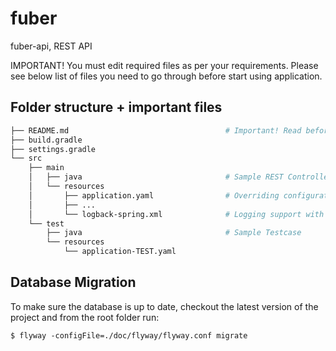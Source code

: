 # fuber

fuber-api, REST API

IMPORTANT! You must edit required files
as per your requirements. Please see below list of files you need to go through
before start using application.

## Folder structure + important files

```bash
├── README.md                                   # Important! Read before changing configuration
├── build.gradle
├── settings.gradle
└── src
    ├── main
    │   ├── java                                # Sample REST Controller
    │   └── resources
    │       ├── application.yaml                # Overriding configuration specifc to postgresDB
    │       ├── ...
    │       └── logback-spring.xml              # Logging support with rollbar integration
    └── test
        ├── java                                # Sample Testcase
        └── resources
            └── application-TEST.yaml
```

## Database Migration
To make sure the database is up to date, checkout the latest version of the project and from the root folder run:
```
$ flyway -configFile=./doc/flyway/flyway.conf migrate
```
